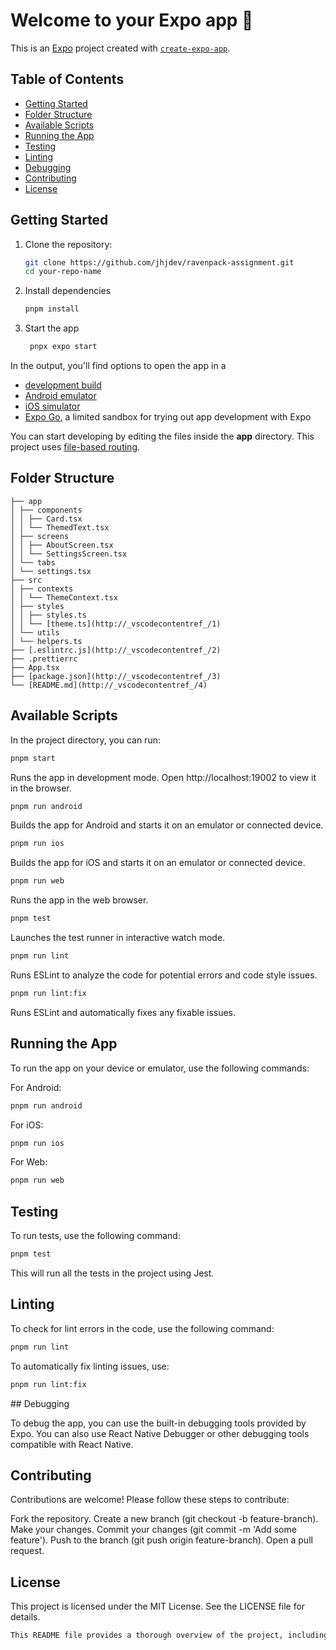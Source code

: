 # Welcome to your Expo app 👋

This is an [Expo](https://expo.dev) project created with [`create-expo-app`](https://www.npmjs.com/package/create-expo-app).

## Table of Contents

- [Getting Started](#getting-started)
- [Folder Structure](#folder-structure)
- [Available Scripts](#available-scripts)
- [Running the App](#running-the-app)
- [Testing](#testing)
- [Linting](#linting)
- [Debugging](#debugging)
- [Contributing](#contributing)
- [License](#license)

## Getting Started

1. Clone the repository:

   ```sh
   git clone https://github.com/jhjdev/ravenpack-assignment.git
   cd your-repo-name

   ```

1. Install dependencies

   ```bash
   pnpm install
   ```

1. Start the app

   ```bash
    pnpx expo start
   ```

In the output, you'll find options to open the app in a

- [development build](https://docs.expo.dev/develop/development-builds/introduction/)
- [Android emulator](https://docs.expo.dev/workflow/android-studio-emulator/)
- [iOS simulator](https://docs.expo.dev/workflow/ios-simulator/)
- [Expo Go](https://expo.dev/go), a limited sandbox for trying out app development with Expo

You can start developing by editing the files inside the **app** directory. This project uses [file-based routing](https://docs.expo.dev/router/introduction).

## Folder Structure

```
├── app
│ ├── components
│ │ ├── Card.tsx
│ │ └── ThemedText.tsx
│ ├── screens
│ │ ├── AboutScreen.tsx
│ │ └── SettingsScreen.tsx
│ └── tabs
│ └── settings.tsx
├── src
│ ├── contexts
│ │ └── ThemeContext.tsx
│ ├── styles
│ │ ├── styles.ts
│ │ └── [theme.ts](http://_vscodecontentref_/1)
│ └── utils
│ └── helpers.ts
├── [.eslintrc.js](http://_vscodecontentref_/2)
├── .prettierrc
├── App.tsx
├── [package.json](http://_vscodecontentref_/3)
└── [README.md](http://_vscodecontentref_/4)
```

## Available Scripts

In the project directory, you can run:

```bash
pnpm start
```

Runs the app in development mode. Open http://localhost:19002 to view it in the browser.

```bash
pnpm run android
```

Builds the app for Android and starts it on an emulator or connected device.

```bash
pnpm run ios
```

Builds the app for iOS and starts it on an emulator or connected device.

```bash
pnpm run web
```

Runs the app in the web browser.

```bash
pnpm test
```

Launches the test runner in interactive watch mode.

```bash
pnpm run lint
```

Runs ESLint to analyze the code for potential errors and code style issues.

```bash
pnpm run lint:fix
```

Runs ESLint and automatically fixes any fixable issues.

## Running the App

To run the app on your device or emulator, use the following commands:

For Android:

```bash
pnpm run android
```

For iOS:

```bash
pnpm run ios
```

For Web:

```bash
pnpm run web
```

## Testing

To run tests, use the following command:

```bash
pnpm test
```

This will run all the tests in the project using Jest.

## Linting

To check for lint errors in the code, use the following command:

```bash
pnpm run lint
```

To automatically fix linting issues, use:

```bash
pnpm run lint:fix
```

## Debugging

To debug the app, you can use the built-in debugging tools provided by Expo. You can also use React Native Debugger or other debugging tools compatible with React Native.

## Contributing

Contributions are welcome! Please follow these steps to contribute:

Fork the repository.
Create a new branch (git checkout -b feature-branch).
Make your changes.
Commit your changes (git commit -m 'Add some feature').
Push to the branch (git push origin feature-branch).
Open a pull request.

## License

This project is licensed under the MIT License. See the LICENSE file for details.

```bash
This README file provides a thorough overview of the project, including instructions for getting started, the folder structure, available scripts, and commands for running, testing, linting, and debugging the project.
```
